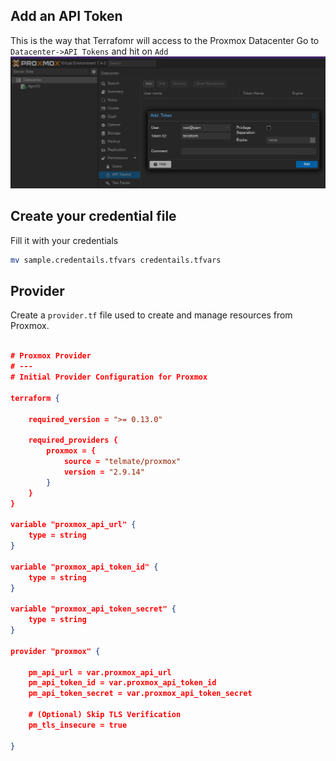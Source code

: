 
## Add an API Token
This is the way that Terrafomr will access to the Proxmox Datacenter
Go to `Datacenter->API Tokens` and hit on `Add`
![token](images/token.png)

## Create your credential file
Fill it with your credentials
```bash
mv sample.credentails.tfvars credentails.tfvars
```

## Provider
Create a `provider.tf` file used to create and manage resources from Proxmox.
```json

# Proxmox Provider
# ---
# Initial Provider Configuration for Proxmox

terraform {

    required_version = ">= 0.13.0"

    required_providers {
        proxmox = {
            source = "telmate/proxmox"
            version = "2.9.14"
        }
    }
}

variable "proxmox_api_url" {
    type = string
}

variable "proxmox_api_token_id" {
    type = string
}

variable "proxmox_api_token_secret" {
    type = string
}

provider "proxmox" {

    pm_api_url = var.proxmox_api_url
    pm_api_token_id = var.proxmox_api_token_id
    pm_api_token_secret = var.proxmox_api_token_secret

    # (Optional) Skip TLS Verification
    pm_tls_insecure = true

}
```
